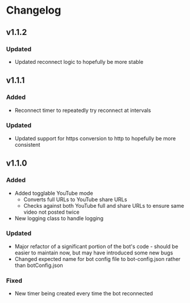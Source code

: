 # Changelog

## v1.1.2

### Updated
- Updated reconnect logic to hopefully be more stable

## v1.1.1

### Added
- Reconnect timer to repeatedly try reconnect at intervals

### Updated

- Updated support for https conversion to http to hopefully be more consistent

## v1.1.0

### Added

- Added togglable YouTube mode
    - Converts full URLs to YouTube share URLs
    - Checks against both YouTube full and share URLs to ensure same video not posted twice
- New logging class to handle logging

### Updated
- Major refactor of a significant portion of the bot's code - should be easier to maintain now, but may have introduced some new bugs
- Changed expected name for bot config file to bot-config.json rather than botConfig.json

### Fixed
- New timer being created every time the bot reconnected
